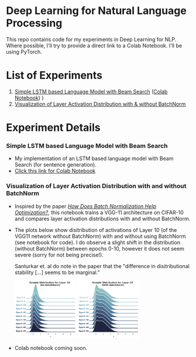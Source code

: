 # Deep Learning for Natural Language Processing
This repo contains code for my experiments in Deep Learning for NLP. Where possible, I'll try to provide a direct link to a Colab Notebook. I'll be using PyTorch.

# List of Experiments
1. [Simple LSTM based Language Model with Beam Search](#Simple-LSTM-based-Language-Model-with-Beam-Search) ([Colab Notebook](https://colab.research.google.com/drive/1nD2s4r7XrYP95gxfBoTr3Ajy9QW4YjUQ "Language Model with Beam Search"))
)
2. [Visualization of Layer Activation Distribution with & without BatchNorm](#Visualization-of-Layer-Activation-Distribution-with-and-without-BatchNorm)



# Experiment Details
### Simple LSTM based Language Model with Beam Search
* My implementation of an LSTM based language model with Beam Search (for sentence generation).
* [Click this link for Colab Notebook](https://colab.research.google.com/drive/1nD2s4r7XrYP95gxfBoTr3Ajy9QW4YjUQ "Language Model with Beam Search")

### Visualization of Layer Activation Distribution with and without BatchNorm
* Inspired by the paper [_How Does Batch Normalization Help Optimization?_](https://arxiv.org/abs/1805.11604), this notebook trains a VGG-11 architecture on CIFAR-10 and compares layer activation distributions with and without BatchNorm. 

* The plots below show disitribution of activations of Layer 10 (of the VGG11 network without BatchNorm) with and without using BatchNorm (see notebook for code). I do observe a slight shift in the distribution (without BatchNorm) between epochs 0-10, however it does not seem severe (sorry for not being precise!).

  Santurkar et. al do note in the paper that the "difference in disitributional stability [...] seems to be marginal."

	<p float="middle">
		<img src="./images/vgg11-layer10-noBN.png" width="35%" />
		<img src="./images/vgg11-layer10-BN.png" width="35%" />
	</p>
* Colab notebook coming soon.


